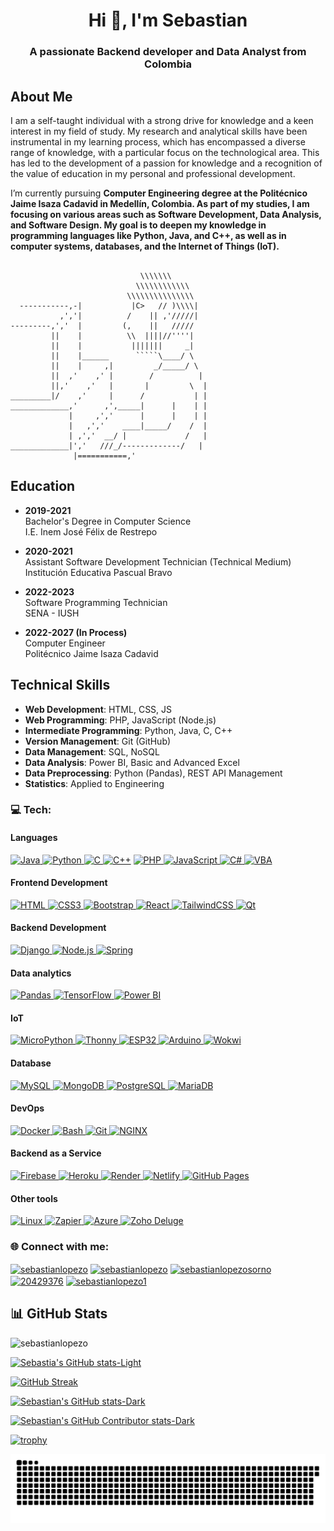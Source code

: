 <h1 align="center">Hi 👋, I'm Sebastian</h1>
<h3 align="center">A passionate Backend developer and Data Analyst from Colombia</h3>

## About Me

I am a self-taught individual with a strong drive for knowledge and a keen interest in my field of study. My research and analytical skills have been instrumental in my learning process, which has encompassed a diverse range of knowledge, with a particular focus on the technological area. This has led to the development of a passion for knowledge and a recognition of the value of education in my personal and professional development.

I’m currently pursuing ****Computer Engineering** degree at the **Politécnico Jaime Isaza Cadavid** in Medellín, Colombia. As part of my studies, I am focusing on various areas such as **Software Development**, **Data Analysis**, and **Software Design**. My goal is to deepen my knowledge in **programming languages** like **Python, Java, and C++**, as well as in **computer systems**, **databases**, and the **Internet of Things (IoT)**.**

~~~

                             \\\\\\\
                            \\\\\\\\\\\\
                          \\\\\\\\\\\\\\\
  -----------,-|           |C>   // )\\\\|
           ,','|          /    || ,'/////|
---------,','  |         (,    ||   /////
         ||    |          \\  ||||//''''|
         ||    |           |||||||     _|
         ||    |______      `````\____/ \
         ||    |     ,|         _/_____/ \
         ||  ,'    ,' |        /          |
         ||,'    ,'   |       |         \  |
_________|/    ,'     |      /           | |
_____________,'      ,',_____|      |    | |
             |     ,','      |      |    | |
             |   ,','    ____|_____/    /  |
             | ,','  __/ |             /   |
_____________|','   ///_/-------------/   |
              |===========,'

~~~


## Education

- **2019-2021**  
  Bachelor's Degree in Computer Science  
  I.E. Inem José Félix de Restrepo

- **2020-2021**  
  Assistant Software Development Technician (Technical Medium)  
  Institución Educativa Pascual Bravo

- **2022-2023**  
  Software Programming Technician  
  SENA - IUSH

- **2022-2027 (In Process)**  
  Computer Engineer  
  Politécnico Jaime Isaza Cadavid

## Technical Skills

- **Web Development**: HTML, CSS, JS
- **Web Programming**: PHP, JavaScript (Node.js)
- **Intermediate Programming**: Python, Java, C, C++
- **Version Management**: Git (GitHub)
- **Data Management**: SQL, NoSQL
- **Data Analysis**: Power BI, Basic and Advanced Excel
- **Data Preprocessing**: Python (Pandas), REST API Management
- **Statistics**: Applied to Engineering

<h3 align="left"> 💻 Tech:</h3>
<p align="left">
  <h4>Languages</h4>
  <a href="https://www.java.com" target="_blank" rel="noreferrer"> <img src="https://img.shields.io/badge/Java-007396?style=for-the-badge&logo=java&logoColor=white" alt="Java" height="20"/> </a>
  <a href="https://www.python.org" target="_blank" rel="noreferrer"> <img src="https://img.shields.io/badge/Python-3776AB?style=for-the-badge&logo=python&logoColor=white" alt="Python" height="20"/> </a>
  <a href="https://www.cprogramming.com/" target="_blank" rel="noreferrer"> <img src="https://img.shields.io/badge/C-00599C?style=for-the-badge&logo=c&logoColor=white" alt="C" height="20"/> </a>
  <a href="https://www.w3schools.com/cpp/" target="_blank" rel="noreferrer"> <img src="https://img.shields.io/badge/C%2B%2B-00599C?style=for-the-badge&logo=cplusplus&logoColor=white" alt="C++" height="20"/></a>
  <a href="https://www.php.net" target="_blank" rel="noreferrer"> <img src="https://img.shields.io/badge/PHP-777BB4?style=for-the-badge&logo=php&logoColor=white" alt="PHP" height="20"/> </a>
  <a href="https://developer.mozilla.org/en-US/docs/Web/JavaScript" target="_blank" rel="noreferrer"> <img src="https://img.shields.io/badge/JavaScript-F7DF1E?style=for-the-badge&logo=javascript&logoColor=black" alt="JavaScript" height="20"/> </a>
  <a href="https://learn.microsoft.com/en-us/dotnet/csharp/" target="_blank" rel="noreferrer"> <img src="https://img.shields.io/badge/C%23-239120?style=for-the-badge&logo=csharp&logoColor=white" alt="C#" height="20"/> </a>
  <a href="https://learn.microsoft.com/en-us/office/vba/api/overview/excel" target="_blank" rel="noreferrer"> <img src="https://img.shields.io/badge/VBA-0093D2?style=for-the-badge&logo=microsoft&logoColor=white" alt="VBA" height="20"/> </a>
  
  <h4> Frontend Development</h4>
  <a href="https://www.w3schools.com/html/" target="_blank" rel="noreferrer"> <img src="https://img.shields.io/badge/HTML-E34F26?style=for-the-badge&logo=html5&logoColor=white" alt="HTML" height="20"/> </a>
  <a href="https://www.w3schools.com/css/" target="_blank" rel="noreferrer"> <img src="https://img.shields.io/badge/CSS3-1572B6?style=for-the-badge&logo=css3&logoColor=white" alt="CSS3" height="20"/> </a>
  <a href="https://getbootstrap.com" target="_blank" rel="noreferrer"> <img src="https://img.shields.io/badge/Bootstrap-563D7C?style=for-the-badge&logo=bootstrap&logoColor=white" alt="Bootstrap" height="20"/> </a>
  <a href="https://reactjs.org/" target="_blank" rel="noreferrer"> <img src="https://img.shields.io/badge/React-61DAFB?style=for-the-badge&logo=react&logoColor=black" alt="React" height="20"/> </a>
  <a href="https://tailwindcss.com/" target="_blank" rel="noreferrer"> <img src="https://img.shields.io/badge/TailwindCSS-38B2AC?style=for-the-badge&logo=tailwindcss&logoColor=black" alt="TailwindCSS" height="20"/> </a>
  <a href="https://www.qt.io/" target="_blank" rel="noreferrer"> <img src="https://img.shields.io/badge/Qt-41CD52?style=for-the-badge&logo=qt&logoColor=white" alt="Qt" height="20"/> </a>
  
   <h4>Backend Development</h4>
  <a href="https://www.djangoproject.com/" target="_blank" rel="noreferrer"> <img src="https://img.shields.io/badge/Django-092E20?style=for-the-badge&logo=django&logoColor=white" alt="Django" height="20"/> </a>
  <a href="https://nodejs.org" target="_blank" rel="noreferrer"> <img src="https://img.shields.io/badge/Node.js-339933?style=for-the-badge&logo=node.js&logoColor=white" alt="Node.js" height="20"/> </a>
  <a href="https://www.spring.io/" target="_blank" rel="noreferrer"> <img src="https://img.shields.io/badge/Spring-6DB33F?style=for-the-badge&logo=spring&logoColor=white" alt="Spring" height="20"/> </a>
  
   <h4>Data analytics</h4>
  <a href="https://pandas.pydata.org/" target="_blank" rel="noreferrer"> <img src="https://img.shields.io/badge/Pandas-150458?style=for-the-badge&logo=pandas&logoColor=white" alt="Pandas" height="20"/> </a>
  <a href="https://www.tensorflow.org" target="_blank" rel="noreferrer"> <img src="https://img.shields.io/badge/TensorFlow-FF6F00?style=for-the-badge&logo=tensorflow&logoColor=white" alt="TensorFlow" height="20"/> </a>
  <a href="https://powerbi.microsoft.com/" target="_blank" rel="noreferrer"> <img src="https://img.shields.io/badge/Power%20BI-ffd200?style=for-the-badge&logo=powerbi&logoColor=black" alt="Power BI" height="20"/> </a>
  
  <h4>IoT</h4>
  <a href="https://micropython.org/" target="_blank" rel="noreferrer"> <img src="https://img.shields.io/badge/MicroPython-009639?style=for-the-badge&logo=python&logoColor=black" alt="MicroPython" height="20"/> </a>
  <a href="https://thonny.org/" target="_blank" rel="noreferrer"> <img src="https://img.shields.io/badge/Thonny-009639?style=for-the-badge&logo=python&logoColor=black" alt="Thonny" height="20"/> </a>
  <a href="https://www.espressif.com/en/products/hardware/esp32/overview" target="_blank" rel="noreferrer"> <img src="https://img.shields.io/badge/ESP32-009639?style=for-the-badge&logo=espressif&logoColor=black" alt="ESP32" height="20"/> </a>
  <a href="https://www.arduino.cc/" target="_blank" rel="noreferrer"> <img src="https://img.shields.io/badge/Arduino-009639?style=for-the-badge&logo=arduino&logoColor=black" alt="Arduino" height="20"/> </a>
  <a href="https://wokwi.com/" target="_blank" rel="noreferrer"> <img src="https://img.shields.io/badge/Wokwi-009639?style=for-the-badge&logo=wokwi&logoColor=black" alt="Wokwi" height="20"/> </a>
  
   <h4>Database</h4>
  <a href="https://www.mysql.com/" target="_blank" rel="noreferrer"> <img src="https://img.shields.io/badge/MySQL-4479A1?style=for-the-badge&logo=mysql&logoColor=white" alt="MySQL" height="20"/> </a>
  <a href="https://www.mongodb.com/" target="_blank" rel="noreferrer"> <img src="https://img.shields.io/badge/MongoDB-47A248?style=for-the-badge&logo=mongodb&logoColor=white" alt="MongoDB" height="20"/> </a>
  <a href="https://www.postgresql.org" target="_blank" rel="noreferrer"> <img src="https://img.shields.io/badge/PostgreSQL-4169E1?style=for-the-badge&logo=postgresql&logoColor=white" alt="PostgreSQL" height="20"/> </a>
  <a href="https://mariadb.org/" target="_blank" rel="noreferrer"> <img src="https://img.shields.io/badge/MariaDB-003545?style=for-the-badge&logo=mariadb&logoColor=white" alt="MariaDB" height="20"/> </a>
  
   <h4>DevOps</h4>
  <a href="https://www.docker.com/" target="_blank" rel="noreferrer"> <img src="https://img.shields.io/badge/Docker-2496ED?style=for-the-badge&logo=docker&logoColor=white" alt="Docker" height="20"/> </a>
  <a href="https://www.gnu.org/software/bash/" target="_blank" rel="noreferrer"> <img src="https://img.shields.io/badge/Bash-4EAA25?style=for-the-badge&logo=gnu-bash&logoColor=white" alt="Bash" height="20"/> </a>
  <a href="https://git-scm.com/" target="_blank" rel="noreferrer"> <img src="https://img.shields.io/badge/Git-F05032?style=for-the-badge&logo=git&logoColor=white" alt="Git" height="20"/> </a>
  <a href="https://www.nginx.com" target="_blank" rel="noreferrer"> <img src="https://img.shields.io/badge/NGINX-009639?style=for-the-badge&logo=nginx&logoColor=white" alt="NGINX" height="20"/> </a>
  
   <h4>Backend as a Service</h4>
  <a href="https://firebase.google.com/" target="_blank" rel="noreferrer"> <img src="https://img.shields.io/badge/Firebase-FFCA28?style=for-the-badge&logo=firebase&logoColor=black" alt="Firebase" height="20"/> </a>
  <a href="https://heroku.com" target="_blank" rel="noreferrer"> <img src="https://img.shields.io/badge/Heroku-430098?style=for-the-badge&logo=heroku&logoColor=white" alt="Heroku" height="20"/> </a>
  <a href="https://render.com/" target="_blank" rel="noreferrer"> <img src="https://img.shields.io/badge/Render-6a45d2?style=for-the-badge&logo=render&logoColor=white" alt="Render" height="20"/> </a>
  <a href="https://www.netlify.com/" target="_blank" rel="noreferrer"> <img src="https://img.shields.io/badge/Netlify-00C7B7?style=for-the-badge&logo=netlify&logoColor=white" alt="Netlify" height="20"/> </a>
  <a href="https://pages.github.com/" target="_blank" rel="noreferrer"> <img src="https://img.shields.io/badge/GitHub%20Pages-181717?style=for-the-badge&logo=github&logoColor=white" alt="GitHub Pages" height="20"/> </a>
  
   <h4>Other tools</h4>
  <a href="https://www.linux.org/" target="_blank" rel="noreferrer"> <img src="https://img.shields.io/badge/Linux-FCC624?style=for-the-badge&logo=linux&logoColor=black" alt="Linux" height="20"/> </a>
  <a href="https://zapier.com" target="_blank" rel="noreferrer"> <img src="https://img.shields.io/badge/Zapier-FF4D00?style=for-the-badge&logo=zapier&logoColor=white" alt="Zapier" height="20"/> </a>
  <a href="https://www.azure.microsoft.com" target="_blank" rel="noreferrer"> <img src="https://img.shields.io/badge/Azure-0089D6?style=for-the-badge&logo=microsoft-azure&logoColor=white" alt="Azure" height="20"/> </
  <a href="https://www.zoho.com/deluge/" target="_blank" rel="noreferrer"> <img src="https://img.shields.io/badge/Zoho%20Deluge-0072C6?style=for-the-badge&logo=zoho&logoColor=white" alt="Zoho Deluge" height="20"/> </a>
</p>


<h3 align="left">🌐 Connect with me:</h3>
<p align="left">
<a href="https://codepen.io/sebastianlopezo" target="blank"><img align="center" src="https://raw.githubusercontent.com/rahuldkjain/github-profile-readme-generator/master/src/images/icons/Social/codepen.svg" alt="sebastianlopezo" height="30" width="40" /></a>
<a href="https://dev.to/sebastianlopezo" target="blank"><img align="center" src="https://raw.githubusercontent.com/rahuldkjain/github-profile-readme-generator/master/src/images/icons/Social/devto.svg" alt="sebastianlopezo" height="30" width="40" /></a>
<a href="https://linkedin.com/in/sebastianlopezosorno" target="blank"><img align="center" src="https://raw.githubusercontent.com/rahuldkjain/github-profile-readme-generator/master/src/images/icons/Social/linked-in-alt.svg" alt="sebastianlopezosorno" height="30" width="40" /></a>
<a href="https://stackoverflow.com/users/20429376" target="blank"><img align="center" src="https://raw.githubusercontent.com/rahuldkjain/github-profile-readme-generator/master/src/images/icons/Social/stack-overflow.svg" alt="20429376" height="30" width="40" /></a>
<a href="https://www.hackerrank.com/sebastianlopezo1" target="blank"><img align="center" src="https://raw.githubusercontent.com/rahuldkjain/github-profile-readme-generator/master/src/images/icons/Social/hackerrank.svg" alt="sebastianlopezo1" height="30" width="40" /></a>
</p>

## 📊 GitHub Stats
<p align="left"> <img src="https://komarev.com/ghpvc/?username=sebastianlopezo&label=Profile%20views&color=0e75b6&style=flat" alt="sebastianlopezo" /> </p>

[![Sebastia's GitHub stats-Light](https://github-readme-stats.vercel.app/api/top-langs/?username=SebastianLopezO&layout=compact&hide=HTML,Procfile,Papyrus&langs_count=12&theme=dark)](https://github.com/SebastianLopezO#gh-dark-mode-only)

[![GitHub Streak](https://streak-stats.demolab.com?user=SebastianLopezO&theme=dark&hide_border=false&border_radius=10)](https://git.io/streak-stats)

[![Sebastian's GitHub stats-Dark](https://github-readme-stats.vercel.app/api?username=SebastianLopezO&show_icons=true&theme=dark#gh-dark-mode-only)](https://github.com/SebastianLopezO#gh-dark-mode-only)

[![Sebastian's GitHub Contributor stats-Dark](https://github-contributor-stats.vercel.app/api?username=SebastianLopezO&theme=dark&hide_contributor_rank=false#gh-dark-mode-only)](https://github.com/SebastianLopezO#gh-dark-mode-only)

[![trophy](https://github-profile-trophy.vercel.app/?username=SebastianLopezO&theme=onedark&row=2&column=3)](https://github.com/SebastianLopezO)

<img src="https://raw.githubusercontent.com/SebastianLopezO/SebastianLopezO/output/snake.svg" alt="Snake animation" />
